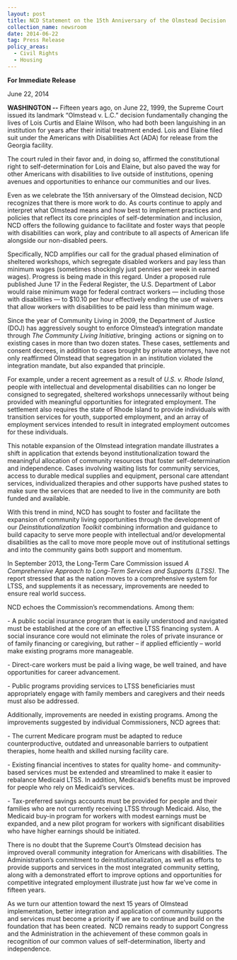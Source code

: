```yaml
---
layout: post
title: NCD Statement on the 15th Anniversary of the Olmstead Decision
collection_name: newsroom
date: 2014-06-22
tag: Press Release
policy_areas:
  - Civil Rights
  - Housing
---
```

**For Immediate Release**

June 22, 2014

**W﻿ASHINGTON --** Fifteen years ago, on June 22, 1999, the Supreme Court issued its landmark “Olmstead v. L.C.” decision fundamentally changing the lives of Lois Curtis and Elaine Wilson, who had both been languishing in an institution for years after their initial treatment ended. Lois and Elaine filed suit under the Americans with Disabilities Act (ADA) for release from the Georgia facility.

The court ruled in their favor and, in doing so, affirmed the constitutional right to self-determination for Lois and Elaine, but also paved the way for other Americans with disabilities to live outside of institutions, opening avenues and opportunities to enhance our communities and our lives.

Even as we celebrate the 15th anniversary of the Olmstead decision, NCD recognizes that there is more work to do. As courts continue to apply and interpret what Olmstead means and how best to implement practices and policies that reflect its core principles of self-determination and inclusion, NCD offers the following guidance to facilitate and foster ways that people with disabilities can work, play and contribute to all aspects of American life alongside our non-disabled peers.

Specifically, NCD amplifies our call for the gradual phased elimination of sheltered workshops, which segregate disabled workers and pay less than minimum wages (sometimes shockingly just pennies per week in earned wages). Progress is being made in this regard. Under a proposed rule published June 17 in the Federal Register, the U.S. Department of Labor would raise minimum wage for federal contract workers — including those with disabilities — to $10.10 per hour effectively ending the use of waivers that allow workers with disabilities to be paid less than minimum wage.

Since the year of Community Living in 2009, the Department of Justice (DOJ) has aggressively sought to enforce Olmstead’s integration mandate through *The Community Living Initiative*, bringing  actions or signing on to existing cases in more than two dozen states. These cases, settlements and consent decrees, in addition to cases brought by private attorneys, have not only reaffirmed Olmstead that segregation in an institution violated the integration mandate, but also expanded that principle.

For example, under a recent agreement as a result of *U.S. v. Rhode Island*, people with intellectual and developmental disabilities can no longer be consigned to segregated, sheltered workshops unnecessarily without being provided with meaningful opportunities for integrated employment. The settlement also requires the state of Rhode Island to provide individuals with transition services for youth, supported employment, and an array of employment services intended to result in integrated employment outcomes for these individuals.

This notable expansion of the Olmstead integration mandate illustrates a shift in application that extends beyond institutionalization toward the meaningful allocation of community resources that foster self-determination and independence. Cases involving waiting lists for community services, access to durable medical supplies and equipment, personal care attendant services, individualized therapies and other supports have pushed states to make sure the services that are needed to live in the community are both funded and available.   

With this trend in mind, NCD has sought to foster and facilitate the expansion of community living opportunities through the development of our *Deinstitutionalization Toolkit* combining information and guidance to build capacity to serve more people with intellectual and/or developmental disabilities as the call to move more people move out of institutional settings and into the community gains both support and momentum.

In September 2013, the Long-Term Care Commission issued *A Comprehensive Approach to Long-Term Services and Supports (LTSS).* The report stressed that as the nation moves to a comprehensive system for LTSS, and supplements it as necessary, improvements are needed to ensure real world success. 

NCD echoes the Commission’s recommendations. Among them:

\- A public social insurance program that is easily understood and navigated must be established at the core of an effective LTSS financing system. A social insurance core would not eliminate the roles of private insurance or of family financing or caregiving, but rather – if applied efficiently – world make existing programs more manageable.

\- Direct-care workers must be paid a living wage, be well trained, and have opportunities for career advancement.

\- Public programs providing services to LTSS beneficiaries must appropriately engage with family members and caregivers and their needs must also be addressed.

Additionally, improvements are needed in existing programs. Among the improvements suggested by individual Commissioners, NCD agrees that:

\- The current Medicare program must be adapted to reduce counterproductive, outdated and unreasonable barriers to outpatient therapies, home health and skilled nursing facility care.

\- Existing financial incentives to states for quality home- and community-based services must be extended and streamlined to make it easier to rebalance Medicaid LTSS. In addition, Medicaid’s benefits must be improved for people who rely on Medicaid’s services.

\- Tax-preferred savings accounts must be provided for people and their families who are not currently receiving LTSS through Medicaid. Also, the Medicaid buy-in program for workers with modest earnings must be expanded, and a new pilot program for workers with significant disabilities who have higher earnings should be initiated.

There is no doubt that the Supreme Court’s Olmstead decision has improved overall community integration for Americans with disabilities. The Administration’s commitment to deinstitutionalization, as well as efforts to provide supports and services in the most integrated community setting, along with a demonstrated effort to improve options and opportunities for competitive integrated employment illustrate just how far we’ve come in fifteen years. 

As we turn our attention toward the next 15 years of Olmstead implementation, better integration and application of community supports and services must become a priority if we are to continue and build on the foundation that has been created.  NCD remains ready to support Congress and the Administration in the achievement of these common goals in recognition of our common values of self-determination, liberty and independence.